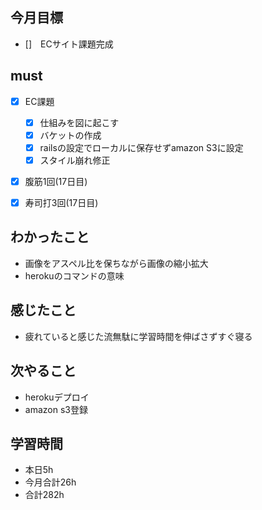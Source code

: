 ## 今月目標
- []　ECサイト課題完成 




## must
- [x] EC課題
    - [x] 仕組みを図に起こす
    - [x] バケットの作成
    - [x] railsの設定でローカルに保存せずamazon S3に設定
    - [x] スタイル崩れ修正 
- [x] 腹筋1回(17日目)
- [x] 寿司打3回(17日目)



## わかったこと
- 画像をアスペル比を保ちながら画像の縮小拡大
- herokuのコマンドの意味




## 感じたこと
- 疲れていると感じた流無駄に学習時間を伸ばさずすぐ寝る
  

## 次やること
  - herokuデプロイ
  - amazon s3登録

  

 

## 学習時間
  - 本日5h
  - 今月合計26h
  - 合計282h
